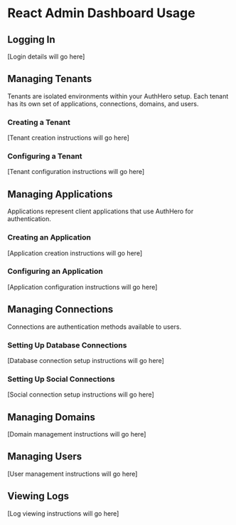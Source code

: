 # React Admin Dashboard Usage

## Logging In

[Login details will go here]

## Managing Tenants

Tenants are isolated environments within your AuthHero setup. Each tenant has its own set of applications, connections, domains, and users.

### Creating a Tenant

[Tenant creation instructions will go here]

### Configuring a Tenant

[Tenant configuration instructions will go here]

## Managing Applications

Applications represent client applications that use AuthHero for authentication.

### Creating an Application

[Application creation instructions will go here]

### Configuring an Application

[Application configuration instructions will go here]

## Managing Connections

Connections are authentication methods available to users.

### Setting Up Database Connections

[Database connection setup instructions will go here]

### Setting Up Social Connections

[Social connection setup instructions will go here]

## Managing Domains

[Domain management instructions will go here]

## Managing Users

[User management instructions will go here]

## Viewing Logs

[Log viewing instructions will go here]